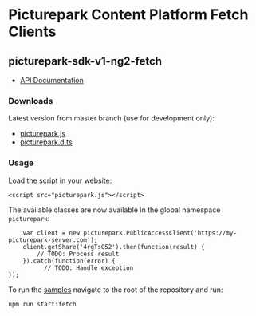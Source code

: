 # Picturepark Content Platform Fetch Clients

## picturepark-sdk-v1-ng2-fetch

- [API Documentation](https://rawgit.com/Picturepark/Picturepark.SDK.TypeScript/master/docs/picturepark-sdk-v1-fetch/api/index.html)

### Downloads

Latest version from master branch (use for development only): 

- [picturepark.js](https://rawgit.com/Picturepark/Picturepark.SDK.TypeScript/master/src/picturepark-sdk-v1-fetch/dist/picturepark.js)
- [picturepark.d.ts](https://rawgit.com/Picturepark/Picturepark.SDK.TypeScript/master/src/picturepark-sdk-v1-fetch/dist/picturepark.d.ts)

### Usage

Load the script in your website: 

    <script src="picturepark.js"></script>

The available classes are now available in the global namespace `picturepark`: 

		var client = new picturepark.PublicAccessClient('https://my-picturepark-server.com');
		client.getShare('4rgTsG52').then(function(result) {
		    // TODO: Process result
		}).catch(function(error) {
			  // TODO: Handle exception
    });
    
To run the [samples](https://github.com/Picturepark/Picturepark.SDK.TypeScript/tree/master/src/picturepark-sdk-v1-fetch/samples) navigate to the root of the repository and run: 

    npm run start:fetch

